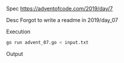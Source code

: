 Spec https://adventofcode.com/2019/day/7

Desc Forgot to write a readme in 2019/day_07

Execution

```bash
go run advent_07.go < input.txt
```

Output

```
```

